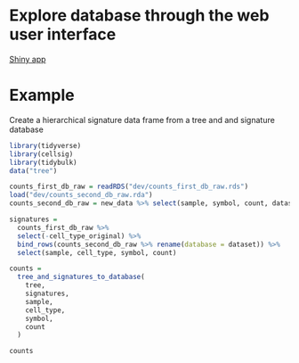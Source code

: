 # Explore database through the web user interface

[Shiny app](https://shiny.wehi.edu.au/khan.k/cellsigdb)

# Example

Create a hierarchical signature data frame from a tree and and signature
database

``` r
library(tidyverse)
library(cellsig)
library(tidybulk)
data("tree")

counts_first_db_raw = readRDS("dev/counts_first_db_raw.rds")
load("dev/counts_second_db_raw.rda")
counts_second_db_raw = new_data %>% select(sample, symbol, count, dataset, cell_type)

signatures = 
  counts_first_db_raw %>%
  select(-cell_type_original) %>%
  bind_rows(counts_second_db_raw %>% rename(database = dataset)) %>% 
  select(sample, cell_type, symbol, count)

counts = 
  tree_and_signatures_to_database(
    tree,
    signatures,
    sample,
    cell_type,
    symbol, 
    count
  )

counts
```
